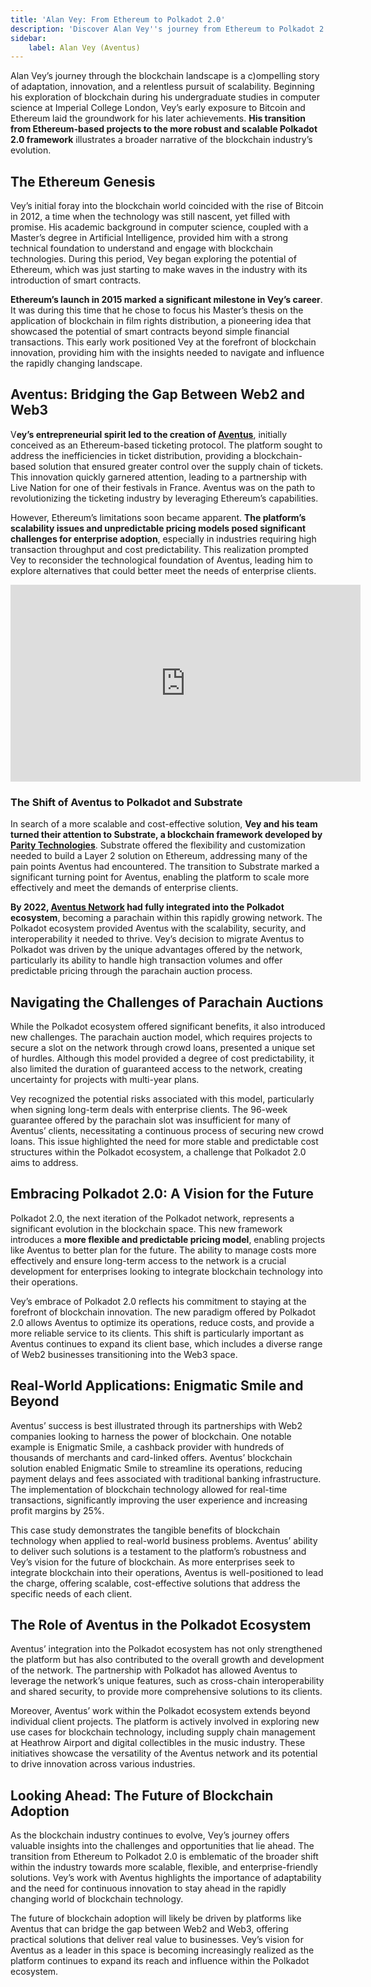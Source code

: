 ```yaml
---
title: 'Alan Vey: From Ethereum to Polkadot 2.0'
description: 'Discover Alan Vey''s journey from Ethereum to Polkadot 2.0, revolutionizing blockchain scalability and enterprise adoption.'
sidebar:
    label: Alan Vey (Aventus)
---
```

Alan Vey’s journey through the blockchain landscape is a c)ompelling story of adaptation, innovation, and a relentless pursuit of scalability. Beginning his exploration of blockchain during his undergraduate studies in computer science at Imperial College London, Vey’s early exposure to Bitcoin and Ethereum laid the groundwork for his later achievements. **His transition from Ethereum-based projects to the more robust and scalable Polkadot 2.0 framework** illustrates a broader narrative of the blockchain industry’s evolution.

## The Ethereum Genesis
Vey’s initial foray into the blockchain world coincided with the rise of Bitcoin in 2012, a time when the technology was still nascent, yet filled with promise. His academic background in computer science, coupled with a Master’s degree in Artificial Intelligence, provided him with a strong technical foundation to understand and engage with blockchain technologies. During this period, Vey began exploring the potential of Ethereum, which was just starting to make waves in the industry with its introduction of smart contracts.

**Ethereum’s launch in 2015 marked a significant milestone in Vey’s career**. It was during this time that he chose to focus his Master’s thesis on the application of blockchain in film rights distribution, a pioneering idea that showcased the potential of smart contracts beyond simple financial transactions. This early work positioned Vey at the forefront of blockchain innovation, providing him with the insights needed to navigate and influence the rapidly changing landscape.

## Aventus: Bridging the Gap Between Web2 and Web3
V**ey’s entrepreneurial spirit led to the creation of [Aventus](https://dablock.com/dapps/aventus-network/)**, initially conceived as an Ethereum-based ticketing protocol. The platform sought to address the inefficiencies in ticket distribution, providing a blockchain-based solution that ensured greater control over the supply chain of tickets. This innovation quickly garnered attention, leading to a partnership with Live Nation for one of their festivals in France. Aventus was on the path to revolutionizing the ticketing industry by leveraging Ethereum’s capabilities.

However, Ethereum’s limitations soon became apparent. **The platform’s scalability issues and unpredictable pricing models posed significant challenges for enterprise adoption**, especially in industries requiring high transaction throughput and cost predictability. This realization prompted Vey to reconsider the technological foundation of Aventus, leading him to explore alternatives that could better meet the needs of enterprise clients.

<iframe allowfullscreen="allowfullscreen" frameborder="0" height="315" src="https://www.youtube.com/embed/yp3LpLJulWM?si=4K4tn0DECNg3RdBR" title="YouTube video player" width="560"></iframe>

### The Shift of Aventus to Polkadot and Substrate
In search of a more scalable and cost-effective solution, **Vey and his team turned their attention to Substrate, a blockchain framework developed by [Parity Technologies](https://dablock.com/ecosystem/parity-technologies/)**. Substrate offered the flexibility and customization needed to build a Layer 2 solution on Ethereum, addressing many of the pain points Aventus had encountered. The transition to Substrate marked a significant turning point for Aventus, enabling the platform to scale more effectively and meet the demands of enterprise clients.

**By 2022, [Aventus Network](https://dablock.com/dapps/aventus-network/) had fully integrated into the Polkadot ecosystem**, becoming a parachain within this rapidly growing network. The Polkadot ecosystem provided Aventus with the scalability, security, and interoperability it needed to thrive. Vey’s decision to migrate Aventus to Polkadot was driven by the unique advantages offered by the network, particularly its ability to handle high transaction volumes and offer predictable pricing through the parachain auction process.

## Navigating the Challenges of Parachain Auctions
While the Polkadot ecosystem offered significant benefits, it also introduced new challenges. The parachain auction model, which requires projects to secure a slot on the network through crowd loans, presented a unique set of hurdles. Although this model provided a degree of cost predictability, it also limited the duration of guaranteed access to the network, creating uncertainty for projects with multi-year plans.

Vey recognized the potential risks associated with this model, particularly when signing long-term deals with enterprise clients. The 96-week guarantee offered by the parachain slot was insufficient for many of Aventus’ clients, necessitating a continuous process of securing new crowd loans. This issue highlighted the need for more stable and predictable cost structures within the Polkadot ecosystem, a challenge that Polkadot 2.0 aims to address.

## Embracing Polkadot 2.0: A Vision for the Future
Polkadot 2.0, the next iteration of the Polkadot network, represents a significant evolution in the blockchain space. This new framework introduces a **more flexible and predictable pricing model**, enabling projects like Aventus to better plan for the future. The ability to manage costs more effectively and ensure long-term access to the network is a crucial development for enterprises looking to integrate blockchain technology into their operations.

Vey’s embrace of Polkadot 2.0 reflects his commitment to staying at the forefront of blockchain innovation. The new paradigm offered by Polkadot 2.0 allows Aventus to optimize its operations, reduce costs, and provide a more reliable service to its clients. This shift is particularly important as Aventus continues to expand its client base, which includes a diverse range of Web2 businesses transitioning into the Web3 space.

## Real-World Applications: Enigmatic Smile and Beyond
Aventus’ success is best illustrated through its partnerships with Web2 companies looking to harness the power of blockchain. One notable example is Enigmatic Smile, a cashback provider with hundreds of thousands of merchants and card-linked offers. Aventus’ blockchain solution enabled Enigmatic Smile to streamline its operations, reducing payment delays and fees associated with traditional banking infrastructure. The implementation of blockchain technology allowed for real-time transactions, significantly improving the user experience and increasing profit margins by 25%.

This case study demonstrates the tangible benefits of blockchain technology when applied to real-world business problems. Aventus’ ability to deliver such solutions is a testament to the platform’s robustness and Vey’s vision for the future of blockchain. As more enterprises seek to integrate blockchain into their operations, Aventus is well-positioned to lead the charge, offering scalable, cost-effective solutions that address the specific needs of each client.

## The Role of Aventus in the Polkadot Ecosystem
Aventus’ integration into the Polkadot ecosystem has not only strengthened the platform but has also contributed to the overall growth and development of the network. The partnership with Polkadot has allowed Aventus to leverage the network’s unique features, such as cross-chain interoperability and shared security, to provide more comprehensive solutions to its clients.

Moreover, Aventus’ work within the Polkadot ecosystem extends beyond individual client projects. The platform is actively involved in exploring new use cases for blockchain technology, including supply chain management at Heathrow Airport and digital collectibles in the music industry. These initiatives showcase the versatility of the Aventus network and its potential to drive innovation across various industries.

## Looking Ahead: The Future of Blockchain Adoption
As the blockchain industry continues to evolve, Vey’s journey offers valuable insights into the challenges and opportunities that lie ahead. The transition from Ethereum to Polkadot 2.0 is emblematic of the broader shift within the industry towards more scalable, flexible, and enterprise-friendly solutions. Vey’s work with Aventus highlights the importance of adaptability and the need for continuous innovation to stay ahead in the rapidly changing world of blockchain technology.

The future of blockchain adoption will likely be driven by platforms like Aventus that can bridge the gap between Web2 and Web3, offering practical solutions that deliver real value to businesses. Vey’s vision for Aventus as a leader in this space is becoming increasingly realized as the platform continues to expand its reach and influence within the Polkadot ecosystem.